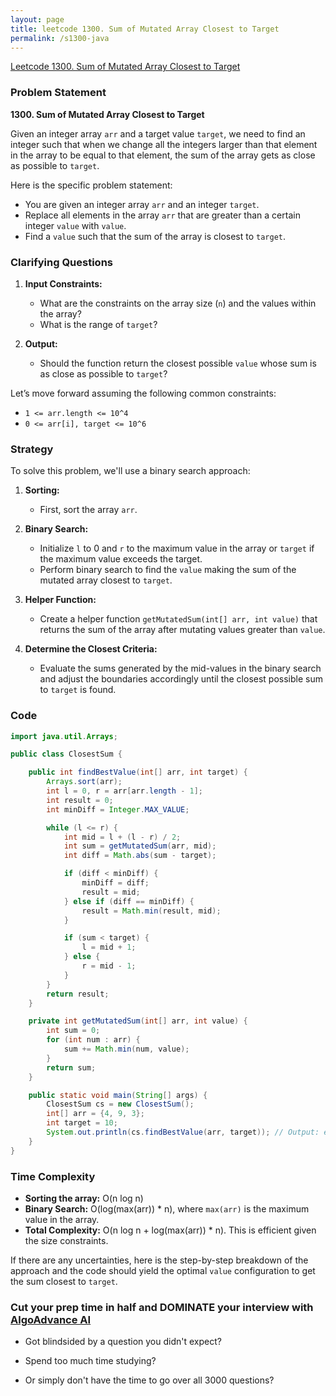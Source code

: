 ```yaml
---
layout: page
title: leetcode 1300. Sum of Mutated Array Closest to Target
permalink: /s1300-java
---
```

[Leetcode 1300. Sum of Mutated Array Closest to Target](https://algoadvance.github.io/algoadvance/l1300)
### Problem Statement

**1300. Sum of Mutated Array Closest to Target**

Given an integer array `arr` and a target value `target`, we need to find an integer such that when we change all the integers larger than that element in the array to be equal to that element, the sum of the array gets as close as possible to `target`.

Here is the specific problem statement:
- You are given an integer array `arr` and an integer `target`.
- Replace all elements in the array `arr` that are greater than a certain integer `value` with `value`.
- Find a `value` such that the sum of the array is closest to `target`.

### Clarifying Questions
1. **Input Constraints:**
   - What are the constraints on the array size (`n`) and the values within the array?
   - What is the range of `target`?

2. **Output:**
   - Should the function return the closest possible `value` whose sum is as close as possible to `target`?

Let’s move forward assuming the following common constraints:
- `1 <= arr.length <= 10^4`
- `0 <= arr[i], target <= 10^6`

### Strategy
To solve this problem, we'll use a binary search approach:
1. **Sorting:**
   - First, sort the array `arr`.

2. **Binary Search:**
   - Initialize `l` to 0 and `r` to the maximum value in the array or `target` if the maximum value exceeds the target.
   - Perform binary search to find the `value` making the sum of the mutated array closest to `target`.

3. **Helper Function:**
   - Create a helper function `getMutatedSum(int[] arr, int value)` that returns the sum of the array after mutating values greater than `value`.

4. **Determine the Closest Criteria:**
   - Evaluate the sums generated by the mid-values in the binary search and adjust the boundaries accordingly until the closest possible sum to `target` is found.

### Code

```java
import java.util.Arrays;

public class ClosestSum {

    public int findBestValue(int[] arr, int target) {
        Arrays.sort(arr);
        int l = 0, r = arr[arr.length - 1];
        int result = 0;
        int minDiff = Integer.MAX_VALUE;

        while (l <= r) {
            int mid = l + (l - r) / 2;
            int sum = getMutatedSum(arr, mid);
            int diff = Math.abs(sum - target);

            if (diff < minDiff) {
                minDiff = diff;
                result = mid;
            } else if (diff == minDiff) {
                result = Math.min(result, mid);
            }

            if (sum < target) {
                l = mid + 1;
            } else {
                r = mid - 1;
            }
        }
        return result;
    }

    private int getMutatedSum(int[] arr, int value) {
        int sum = 0;
        for (int num : arr) {
            sum += Math.min(num, value);
        }
        return sum;
    }

    public static void main(String[] args) {
        ClosestSum cs = new ClosestSum();
        int[] arr = {4, 9, 3};
        int target = 10;
        System.out.println(cs.findBestValue(arr, target)); // Output: expected value
    }
}
```

### Time Complexity
- **Sorting the array:** O(n log n)
- **Binary Search:** O(log(max(arr)) * n), where `max(arr)` is the maximum value in the array.
- **Total Complexity:** O(n log n + log(max(arr)) * n). This is efficient given the size constraints.

If there are any uncertainties, here is the step-by-step breakdown of the approach and the code should yield the optimal `value` configuration to get the sum closest to `target`.


### Cut your prep time in half and DOMINATE your interview with [AlgoAdvance AI](https://algoAdvance.com)

- Got blindsided by a question you didn't expect?

- Spend too much time studying?

- Or simply don't have the time to go over all 3000 questions?

